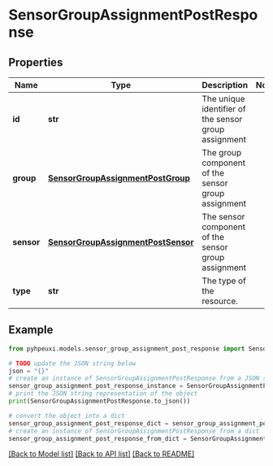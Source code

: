# SensorGroupAssignmentPostResponse


## Properties

Name | Type | Description | Notes
------------ | ------------- | ------------- | -------------
**id** | **str** | The unique identifier of the sensor group assignment | 
**group** | [**SensorGroupAssignmentPostGroup**](SensorGroupAssignmentPostGroup.md) | The group component of the sensor group assignment | 
**sensor** | [**SensorGroupAssignmentPostSensor**](SensorGroupAssignmentPostSensor.md) | The sensor component of the sensor group assignment | 
**type** | **str** | The type of the resource. | 

## Example

```python
from pyhpeuxi.models.sensor_group_assignment_post_response import SensorGroupAssignmentPostResponse

# TODO update the JSON string below
json = "{}"
# create an instance of SensorGroupAssignmentPostResponse from a JSON string
sensor_group_assignment_post_response_instance = SensorGroupAssignmentPostResponse.from_json(json)
# print the JSON string representation of the object
print(SensorGroupAssignmentPostResponse.to_json())

# convert the object into a dict
sensor_group_assignment_post_response_dict = sensor_group_assignment_post_response_instance.to_dict()
# create an instance of SensorGroupAssignmentPostResponse from a dict
sensor_group_assignment_post_response_from_dict = SensorGroupAssignmentPostResponse.from_dict(sensor_group_assignment_post_response_dict)
```
[[Back to Model list]](../README.md#documentation-for-models) [[Back to API list]](../README.md#documentation-for-api-endpoints) [[Back to README]](../README.md)


